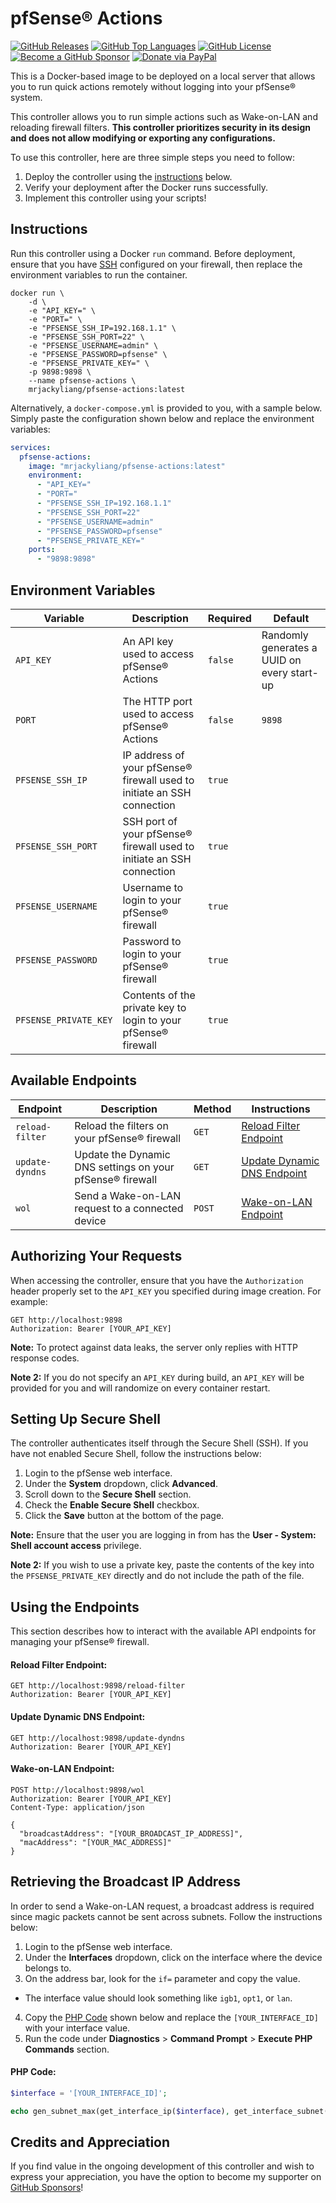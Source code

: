 pfSense® Actions
=================

[![GitHub Releases](https://img.shields.io/github/v/release/mrjackyliang/pfsense-actions?style=flat-square&logo=github&logoColor=%23ffffff&color=%23b25da6)](https://github.com/mrjackyliang/pfsense-actions/releases)
[![GitHub Top Languages](https://img.shields.io/github/languages/top/mrjackyliang/pfsense-actions?style=flat-square&logo=php&logoColor=%23ffffff&color=%236688c3)](https://github.com/mrjackyliang/pfsense-actions)
[![GitHub License](https://img.shields.io/github/license/mrjackyliang/pfsense-actions?style=flat-square&logo=googledocs&logoColor=%23ffffff&color=%2348a56a)](https://github.com/mrjackyliang/pfsense-actions/blob/main/LICENSE)
[![Become a GitHub Sponsor](https://img.shields.io/badge/github-sponsor-gray?style=flat-square&logo=githubsponsors&logoColor=%23ffffff&color=%23eaaf41)](https://github.com/sponsors/mrjackyliang)
[![Donate via PayPal](https://img.shields.io/badge/paypal-donate-gray?style=flat-square&logo=paypal&logoColor=%23ffffff&color=%23ce4a4a)](https://liang.nyc/paypal)

This is a Docker-based image to be deployed on a local server that allows you to run quick actions remotely without logging into your pfSense® system.

This controller allows you to run simple actions such as Wake-on-LAN and reloading firewall filters. __This controller prioritizes security in its design and does not allow modifying or exporting any configurations.__

To use this controller, here are three simple steps you need to follow:
1. Deploy the controller using the [instructions](#instructions) below.
2. Verify your deployment after the Docker runs successfully.
3. Implement this controller using your scripts!

## Instructions
Run this controller using a Docker `run` command. Before deployment, ensure that you have [SSH](#setting-up-secure-shell) configured on your firewall, then replace the environment variables to run the container.
```shell
docker run \
    -d \
    -e "API_KEY=" \
    -e "PORT=" \
    -e "PFSENSE_SSH_IP=192.168.1.1" \
    -e "PFSENSE_SSH_PORT=22" \
    -e "PFSENSE_USERNAME=admin" \
    -e "PFSENSE_PASSWORD=pfsense" \
    -e "PFSENSE_PRIVATE_KEY=" \
    -p 9898:9898 \
    --name pfsense-actions \
    mrjackyliang/pfsense-actions:latest
```

Alternatively, a `docker-compose.yml` is provided to you, with a sample below. Simply paste the configuration shown below and replace the environment variables:
```yaml
services:
  pfsense-actions:
    image: "mrjackyliang/pfsense-actions:latest"
    environment:
      - "API_KEY="
      - "PORT="
      - "PFSENSE_SSH_IP=192.168.1.1"
      - "PFSENSE_SSH_PORT=22"
      - "PFSENSE_USERNAME=admin"
      - "PFSENSE_PASSWORD=pfsense"
      - "PFSENSE_PRIVATE_KEY="
    ports:
      - "9898:9898"
```

## Environment Variables
| Variable              | Description                                                             | Required | Default                                     |
|-----------------------|-------------------------------------------------------------------------|----------|---------------------------------------------|
| `API_KEY`             | An API key used to access pfSense® Actions                              | `false`  | Randomly generates a UUID on every start-up |
| `PORT`                | The HTTP port used to access pfSense® Actions                           | `false`  | `9898`                                      |
| `PFSENSE_SSH_IP`      | IP address of your pfSense® firewall used to initiate an SSH connection | `true`   |                                             |
| `PFSENSE_SSH_PORT`    | SSH port of your pfSense® firewall used to initiate an SSH connection   | `true`   |                                             |
| `PFSENSE_USERNAME`    | Username to login to your pfSense® firewall                             | `true`   |                                             |
| `PFSENSE_PASSWORD`    | Password to login to your pfSense® firewall                             | `true`   |                                             |
| `PFSENSE_PRIVATE_KEY` | Contents of the private key to login to your pfSense® firewall          | `true`   |                                             |

## Available Endpoints
| Endpoint        | Description                                               | Method | Instructions                                                |
|-----------------|-----------------------------------------------------------|--------|-------------------------------------------------------------|
| `reload-filter` | Reload the filters on your pfSense® firewall              | `GET`  | [Reload Filter Endpoint](#reload-filter-endpoint)           |
| `update-dyndns` | Update the Dynamic DNS settings on your pfSense® firewall | `GET`  | [Update Dynamic DNS Endpoint](#update-dynamic-dns-endpoint) |
| `wol`           | Send a Wake-on-LAN request to a connected device          | `POST` | [Wake-on-LAN Endpoint](#wake-on-lan-endpoint)               |

## Authorizing Your Requests
When accessing the controller, ensure that you have the `Authorization` header properly set to the `API_KEY` you specified during image creation. For example:

```http request
GET http://localhost:9898
Authorization: Bearer [YOUR_API_KEY]
```

__Note:__ To protect against data leaks, the server only replies with HTTP response codes.

__Note 2:__ If you do not specify an `API_KEY` during build, an `API_KEY` will be provided for you and will randomize on every container restart.

## Setting Up Secure Shell
The controller authenticates itself through the Secure Shell (SSH). If you have not enabled Secure Shell, follow the instructions below:

1. Login to the pfSense web interface.
2. Under the __System__ dropdown, click __Advanced__.
3. Scroll down to the __Secure Shell__ section.
4. Check the __Enable Secure Shell__ checkbox.
5. Click the __Save__ button at the bottom of the page.

__Note:__ Ensure that the user you are logging in from has the __User - System: Shell account access__ privilege.

__Note 2:__ If you wish to use a private key, paste the contents of the key into the `PFSENSE_PRIVATE_KEY` directly and do not include the path of the file.

## Using the Endpoints
This section describes how to interact with the available API endpoints for managing your pfSense® firewall.

#### Reload Filter Endpoint:
```http request
GET http://localhost:9898/reload-filter
Authorization: Bearer [YOUR_API_KEY]
```
#### Update Dynamic DNS Endpoint:
```http request
GET http://localhost:9898/update-dyndns
Authorization: Bearer [YOUR_API_KEY]
```
#### Wake-on-LAN Endpoint:
```http request
POST http://localhost:9898/wol
Authorization: Bearer [YOUR_API_KEY]
Content-Type: application/json

{
  "broadcastAddress": "[YOUR_BROADCAST_IP_ADDRESS]",
  "macAddress": "[YOUR_MAC_ADDRESS]"
}
```

## Retrieving the Broadcast IP Address
In order to send a Wake-on-LAN request, a broadcast address is required since magic packets cannot be sent across subnets. Follow the instructions below:

1. Login to the pfSense web interface.
2. Under the __Interfaces__ dropdown, click on the interface where the device belongs to.
3. On the address bar, look for the `if=` parameter and copy the value.
  - The interface value should look something like `igb1`, `opt1`, or `lan`.
4. Copy the [PHP Code](#php-code) shown below and replace the `[YOUR_INTERFACE_ID]` with your interface value.
5. Run the code under __Diagnostics__ > __Command Prompt__ > __Execute PHP Commands__ section.

#### PHP Code:
```php
$interface = '[YOUR_INTERFACE_ID]';

echo gen_subnet_max(get_interface_ip($interface), get_interface_subnet($interface));
```

## Credits and Appreciation
If you find value in the ongoing development of this controller and wish to express your appreciation, you have the option to become my supporter on [GitHub Sponsors](https://github.com/sponsors/mrjackyliang)!
